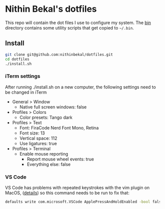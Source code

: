 # Nithin Bekal's dotfiles

This repo will contain the dot files I use to configure my system. The
[bin](bin) directory contains some utility scripts that get copied to `~/.bin`.

## Install

```bash
git clone git@github.com:nithinbekal/dotfiles.git
cd dotfiles
./install.sh
```

### iTerm settings

After running ./install.sh on a new computer,
the following settings need to be changed in iTerm

- General > Window
  - Native full screen windows: false
- Profiles > Colors
  - Color presets: Tango dark
- Profiles > Text
  - Font: FiraCode Nerd Font Mono, Retina
  - Font size: 13
  - Vertical space: 112
  - Use ligatures: true
- Profiles > Terminal
  - Enable mouse reporting
    - Report mouse wheel events: true
    - Everything else: false

### VS Code

VS Code has problems with repeated keystrokes with the vim plugin on MacOS,
([details](https://wesleywiser.github.io/post/vscode-vim-repeat-osx/))
so this command needs to be run to fix that:

```bash
defaults write com.microsoft.VSCode ApplePressAndHoldEnabled -bool false
```

